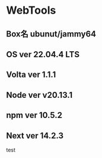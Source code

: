 # WebTools

## Box名 ubunut/jammy64
## OS ver 22.04.4 LTS
## Volta ver 1.1.1
## Node ver v20.13.1
## npm ver 10.5.2
## Next ver 14.2.3
test
